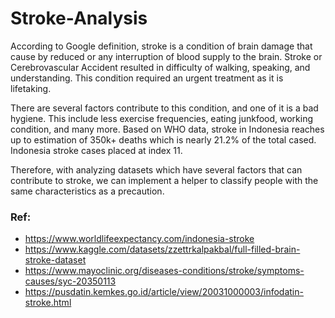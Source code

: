 # Stroke-Analysis


According to Google definition, stroke is a condition of brain damage that cause by reduced or any interruption of blood supply to the brain. Stroke or Cerebrovascular Accident resulted in difficulty of walking, speaking, and understanding. This condition required an urgent treatment as it is lifetaking.

There are several factors contribute to this condition, and one of it is a bad hygiene. This include less exercise frequencies, eating junkfood, working condition, and many more. Based on WHO data, stroke in Indonesia reaches up to estimation of 350k+ deaths which is nearly 21.2% of the total cased. Indonesia stroke cases placed at index 11.

Therefore, with analyzing datasets which have several factors that can contribute to stroke, we can implement a helper to classify people with the same characteristics as a precaution.


### Ref:
- https://www.worldlifeexpectancy.com/indonesia-stroke
- https://www.kaggle.com/datasets/zzettrkalpakbal/full-filled-brain-stroke-dataset
- https://www.mayoclinic.org/diseases-conditions/stroke/symptoms-causes/syc-20350113
- https://pusdatin.kemkes.go.id/article/view/20031000003/infodatin-stroke.html
